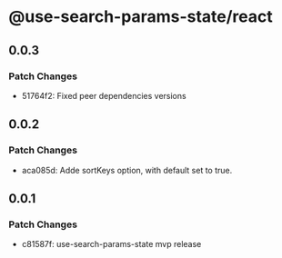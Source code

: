 # @use-search-params-state/react

## 0.0.3

### Patch Changes

- 51764f2: Fixed peer dependencies versions

## 0.0.2

### Patch Changes

- aca085d: Adde sortKeys option, with default set to true.

## 0.0.1

### Patch Changes

- c81587f: use-search-params-state mvp release
